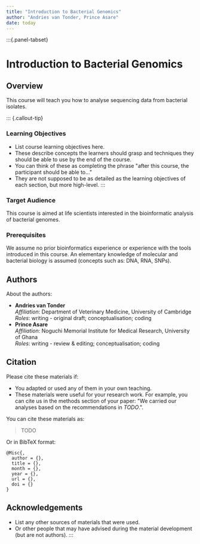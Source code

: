 ```yaml
---
title: "Introduction to Bacterial Genomics"
author: "Andries van Tonder, Prince Asare"
date: today
---
```


:::{.panel-tabset}

# Introduction to Bacterial Genomics

## Overview 

This course will teach you how to analyse sequencing data from bacterial isolates. 

::: {.callout-tip}
### Learning Objectives

- List course learning objectives here.
- These describe concepts the learners should grasp and techniques they should be able to use by the end of the course.
- You can think of these as completing the phrase "after this course, the participant should be able to..."
- They are not supposed to be as detailed as the learning objectives of each section, but more high-level.
:::


### Target Audience

This course is aimed at life scientists interested in the bioinformatic analysis of bacterial genomes.

### Prerequisites

We assume no prior bioinformatics experience or experience with the tools introduced in this course.  An elementary knowledge of molecular and bacterial biology is assumed (concepts such as: DNA, RNA, SNPs).


## Authors

About the authors:

- **Andries van Tonder**
  <a href="https://orcid.org/0000-0002-4380-5250" target="_blank"><i class="fa-brands fa-orcid" style="color:#a6ce39"></i></a> 
  <a href="https://github.com/avantonder" target="_blank"><i class="fa-brands fa-github" style="color:#4078c0"></i></a>  
  _Affiliation_: Department of Veterinary Medicine, University of Cambridge  
  _Roles_: writing - original draft; conceptualisation; coding
- **Prince Asare**
  <a href="https://orcid.org/0000-0003-0673-5967" target="_blank"><i class="fa-brands fa-orcid" style="color:#a6ce39"></i></a>
  <a href="https://github.com/princeasregh" target="_blank"><i class="fa-brands fa-github" style="color:#4078c0"></i></a>  
  _Affiliation_: Noguchi Memorial Institute for Medical Research, University of Ghana  
  _Roles_: writing - review & editing; conceptualisation; coding


## Citation

<!-- We can do this at the end -->

Please cite these materials if:

- You adapted or used any of them in your own teaching.
- These materials were useful for your research work. For example, you can cite us in the methods section of your paper: "We carried our analyses based on the recommendations in _TODO_.".

You can cite these materials as:

> TODO

Or in BibTeX format:

```
@Misc{,
  author = {},
  title = {},
  month = {},
  year = {},
  url = {},
  doi = {}
}
```


## Acknowledgements

<!-- if there are no acknowledgements we can delete this section -->

- List any other sources of materials that were used.
- Or other people that may have advised during the material development (but are not authors).
:::